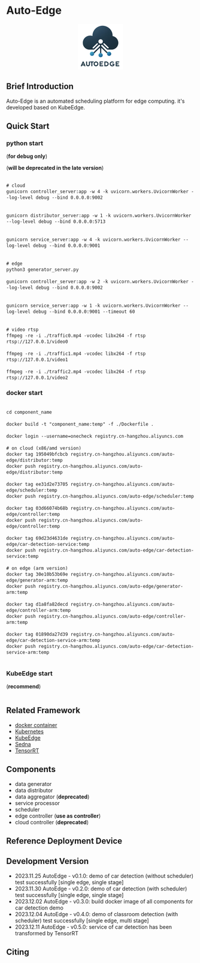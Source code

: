 # Auto-Edge

<center>
    <img src="pic/logo.png" alt="logo" width="120">
</center>

## Brief Introduction


Auto-Edge is an automated scheduling platform for edge computing. it's developed based on KubeEdge.


## Quick Start
### python start 
(**for debug only**)

(**will be deprecated in the late version**)

```shell

# cloud
gunicorn controller_server:app -w 4 -k uvicorn.workers.UvicornWorker --log-level debug --bind 0.0.0.0:9002


gunicorn distributor_server:app -w 1 -k uvicorn.workers.UvicornWorker --log-level debug --bind 0.0.0.0:5713


gunicorn service_server:app -w 4 -k uvicorn.workers.UvicornWorker --log-level debug --bind 0.0.0.0:9001


# edge
python3 generator_server.py

gunicorn controller_server:app -w 2 -k uvicorn.workers.UvicornWorker --log-level debug --bind 0.0.0.0:9002


gunicorn service_server:app -w 1 -k uvicorn.workers.UvicornWorker --log-level debug --bind 0.0.0.0:9001 --timeout 60


# video rtsp
ffmpeg -re -i ./traffic0.mp4 -vcodec libx264 -f rtsp rtsp://127.0.0.1/video0

ffmpeg -re -i ./traffic1.mp4 -vcodec libx264 -f rtsp rtsp://127.0.0.1/video1

ffmpeg -re -i ./traffic2.mp4 -vcodec libx264 -f rtsp rtsp://127.0.0.1/video2
```

### docker start
```shell

cd component_name

docker build -t "component_name:temp" -f ./Dockerfile .

docker login --username=onecheck registry.cn-hangzhou.aliyuncs.com

# on cloud (x86/amd version)
docker tag 195049bfcbcb registry.cn-hangzhou.aliyuncs.com/auto-edge/distributor:temp
docker push registry.cn-hangzhou.aliyuncs.com/auto-edge/distributor:temp

docker tag ee31d2e73705 registry.cn-hangzhou.aliyuncs.com/auto-edge/scheduler:temp
docker push registry.cn-hangzhou.aliyuncs.com/auto-edge/scheduler:temp

docker tag 03d66074b68b registry.cn-hangzhou.aliyuncs.com/auto-edge/controller:temp
docker push registry.cn-hangzhou.aliyuncs.com/auto-edge/controller:temp

docker tag 69d23d4631de registry.cn-hangzhou.aliyuncs.com/auto-edge/car-detection-service:temp
docker push registry.cn-hangzhou.aliyuncs.com/auto-edge/car-detection-service:temp

# on edge (arm version)
docker tag 30e10b53b69e registry.cn-hangzhou.aliyuncs.com/auto-edge/generator-arm:temp
docker push registry.cn-hangzhou.aliyuncs.com/auto-edge/generator-arm:temp

docker tag d1a8fa82decd registry.cn-hangzhou.aliyuncs.com/auto-edge/controller-arm:temp
docker push registry.cn-hangzhou.aliyuncs.com/auto-edge/controller-arm:temp

docker tag 01890da27d39 registry.cn-hangzhou.aliyuncs.com/auto-edge/car-detection-service-arm:temp
docker push registry.cn-hangzhou.aliyuncs.com/auto-edge/car-detection-service-arm:temp


```

### KubeEdge start 
(**recommend**)
```shell

```

## Related Framework
- [docker container](https://github.com/docker/docker-ce)
- [Kubernetes](https://github.com/kubernetes/kubernetes)
- [KubeEdge](https://github.com/kubeedge/kubeedge)
- [Sedna](https://github.com/kubeedge/sedna)
- [TensorRT](https://developer.nvidia.com/tensorrt)

## Components
- data generator
- data distributor
- data aggregator (**deprecated**)
- service processor
- scheduler
- edge controller (**use as controller**)
- cloud controller (**deprecated**)

## Reference Deployment Device

## Development Version
- 2023.11.25 AutoEdge - v0.1.0: demo of car detection (without scheduler) test successfully [single edge, single stage]
- 2023.11.30 AutoEdge - v0.2.0: demo of car detection (with scheduler) test successfully [single edge, single stage]
- 2023.12.02 AutoEdge - v0.3.0: build docker image of all components for car detection demo
- 2023.12.04 AutoEdge - v0.4.0: demo of classroom detection (with scheduler) test successfully [single edge, multi stage]
- 2023.12.11 AutoEdge - v0.5.0: service of car detection has been transformed by TensorRT 


## Citing
